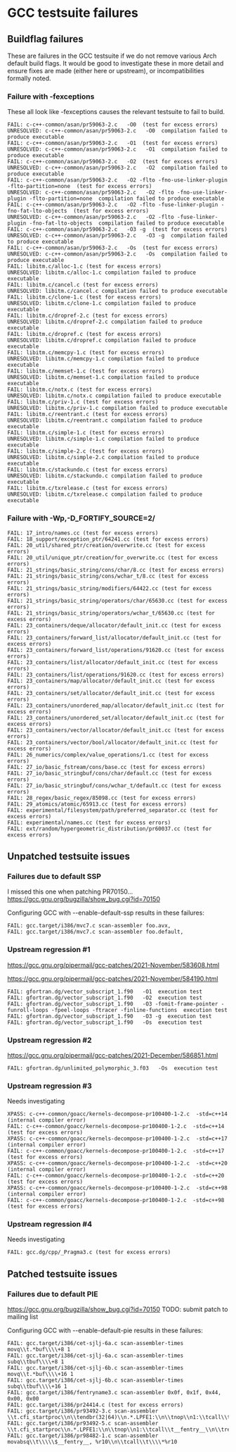 # GCC testsuite failures

## Buildflag failures

These are failures in the GCC testsuite if we do not remove various Arch default build flags. It would be good to investigate these in more detail and ensure fixes are made (either here or upstream), or incompatibilities formally noted.

### Failure with -fexceptions

These all look like -fexceptions causes the relevant testsuite to fail to build.

```
FAIL: c-c++-common/asan/pr59063-2.c   -O0  (test for excess errors)
UNRESOLVED: c-c++-common/asan/pr59063-2.c   -O0  compilation failed to produce executable
FAIL: c-c++-common/asan/pr59063-2.c   -O1  (test for excess errors)
UNRESOLVED: c-c++-common/asan/pr59063-2.c   -O1  compilation failed to produce executable
FAIL: c-c++-common/asan/pr59063-2.c   -O2  (test for excess errors)
UNRESOLVED: c-c++-common/asan/pr59063-2.c   -O2  compilation failed to produce executable
FAIL: c-c++-common/asan/pr59063-2.c   -O2 -flto -fno-use-linker-plugin -flto-partition=none  (test for excess errors)
UNRESOLVED: c-c++-common/asan/pr59063-2.c   -O2 -flto -fno-use-linker-plugin -flto-partition=none  compilation failed to produce executable
FAIL: c-c++-common/asan/pr59063-2.c   -O2 -flto -fuse-linker-plugin -fno-fat-lto-objects  (test for excess errors)
UNRESOLVED: c-c++-common/asan/pr59063-2.c   -O2 -flto -fuse-linker-plugin -fno-fat-lto-objects  compilation failed to produce executable
FAIL: c-c++-common/asan/pr59063-2.c   -O3 -g  (test for excess errors)
UNRESOLVED: c-c++-common/asan/pr59063-2.c   -O3 -g  compilation failed to produce executable
FAIL: c-c++-common/asan/pr59063-2.c   -Os  (test for excess errors)
UNRESOLVED: c-c++-common/asan/pr59063-2.c   -Os  compilation failed to produce executable
FAIL: libitm.c/alloc-1.c (test for excess errors)
UNRESOLVED: libitm.c/alloc-1.c compilation failed to produce executable
FAIL: libitm.c/cancel.c (test for excess errors)
UNRESOLVED: libitm.c/cancel.c compilation failed to produce executable
FAIL: libitm.c/clone-1.c (test for excess errors)
UNRESOLVED: libitm.c/clone-1.c compilation failed to produce executable
FAIL: libitm.c/dropref-2.c (test for excess errors)
UNRESOLVED: libitm.c/dropref-2.c compilation failed to produce executable
FAIL: libitm.c/dropref.c (test for excess errors)
UNRESOLVED: libitm.c/dropref.c compilation failed to produce executable
FAIL: libitm.c/memcpy-1.c (test for excess errors)
UNRESOLVED: libitm.c/memcpy-1.c compilation failed to produce executable
FAIL: libitm.c/memset-1.c (test for excess errors)
UNRESOLVED: libitm.c/memset-1.c compilation failed to produce executable
FAIL: libitm.c/notx.c (test for excess errors)
UNRESOLVED: libitm.c/notx.c compilation failed to produce executable
FAIL: libitm.c/priv-1.c (test for excess errors)
UNRESOLVED: libitm.c/priv-1.c compilation failed to produce executable
FAIL: libitm.c/reentrant.c (test for excess errors)
UNRESOLVED: libitm.c/reentrant.c compilation failed to produce executable
FAIL: libitm.c/simple-1.c (test for excess errors)
UNRESOLVED: libitm.c/simple-1.c compilation failed to produce executable
FAIL: libitm.c/simple-2.c (test for excess errors)
UNRESOLVED: libitm.c/simple-2.c compilation failed to produce executable
FAIL: libitm.c/stackundo.c (test for excess errors)
UNRESOLVED: libitm.c/stackundo.c compilation failed to produce executable
FAIL: libitm.c/txrelease.c (test for excess errors)
UNRESOLVED: libitm.c/txrelease.c compilation failed to produce executable
```

### Failure with -Wp,-D_FORTIFY_SOURCE=2/

```
FAIL: 17_intro/names.cc (test for excess errors)
FAIL: 18_support/exception_ptr/64241.cc (test for excess errors)
FAIL: 20_util/shared_ptr/creation/overwrite.cc (test for excess errors)
FAIL: 20_util/unique_ptr/creation/for_overwrite.cc (test for excess errors)
FAIL: 21_strings/basic_string/cons/char/8.cc (test for excess errors)
FAIL: 21_strings/basic_string/cons/wchar_t/8.cc (test for excess errors)
FAIL: 21_strings/basic_string/modifiers/64422.cc (test for excess errors)
FAIL: 21_strings/basic_string/operators/char/65630.cc (test for excess errors)
FAIL: 21_strings/basic_string/operators/wchar_t/65630.cc (test for excess errors)
FAIL: 23_containers/deque/allocator/default_init.cc (test for excess errors)
FAIL: 23_containers/forward_list/allocator/default_init.cc (test for excess errors)
FAIL: 23_containers/forward_list/operations/91620.cc (test for excess errors)
FAIL: 23_containers/list/allocator/default_init.cc (test for excess errors)
FAIL: 23_containers/list/operations/91620.cc (test for excess errors)
FAIL: 23_containers/map/allocator/default_init.cc (test for excess errors)
FAIL: 23_containers/set/allocator/default_init.cc (test for excess errors)
FAIL: 23_containers/unordered_map/allocator/default_init.cc (test for excess errors)
FAIL: 23_containers/unordered_set/allocator/default_init.cc (test for excess errors)
FAIL: 23_containers/vector/allocator/default_init.cc (test for excess errors)
FAIL: 23_containers/vector/bool/allocator/default_init.cc (test for excess errors)
FAIL: 26_numerics/complex/value_operations/1.cc (test for excess errors)
FAIL: 27_io/basic_fstream/cons/base.cc (test for excess errors)
FAIL: 27_io/basic_stringbuf/cons/char/default.cc (test for excess errors)
FAIL: 27_io/basic_stringbuf/cons/wchar_t/default.cc (test for excess errors)
FAIL: 28_regex/basic_regex/85098.cc (test for excess errors)
FAIL: 29_atomics/atomic/65913.cc (test for excess errors)
FAIL: experimental/filesystem/path/preferred_separator.cc (test for excess errors)
FAIL: experimental/names.cc (test for excess errors)
FAIL: ext/random/hypergeometric_distribution/pr60037.cc (test for excess errors)
```

## Unpatched testsuite issues

### Failures due to default SSP

I missed this one when patching PR70150...
https://gcc.gnu.org/bugzilla/show_bug.cgi?id=70150

Configuring GCC with --enable-default-ssp results in these failures:
```
FAIL: gcc.target/i386/mvc7.c scan-assembler foo.avx,
FAIL: gcc.target/i386/mvc7.c scan-assembler foo.default,
```

### Upstream regression #1
https://gcc.gnu.org/pipermail/gcc-patches/2021-November/583608.html

https://gcc.gnu.org/pipermail/gcc-patches/2021-November/584190.html
```
FAIL: gfortran.dg/vector_subscript_1.f90   -O1  execution test
FAIL: gfortran.dg/vector_subscript_1.f90   -O2  execution test
FAIL: gfortran.dg/vector_subscript_1.f90   -O3 -fomit-frame-pointer -funroll-loops -fpeel-loops -ftracer -finline-functions  execution test
FAIL: gfortran.dg/vector_subscript_1.f90   -O3 -g  execution test
FAIL: gfortran.dg/vector_subscript_1.f90   -Os  execution test
```

### Upstream regression #2
https://gcc.gnu.org/pipermail/gcc-patches/2021-December/586851.html
```
FAIL: gfortran.dg/unlimited_polymorphic_3.f03   -Os  execution test
```

### Upstream regression #3
Needs investigating
```
XPASS: c-c++-common/goacc/kernels-decompose-pr100400-1-2.c  -std=c++14 (internal compiler error)
FAIL: c-c++-common/goacc/kernels-decompose-pr100400-1-2.c  -std=c++14 (test for excess errors)
XPASS: c-c++-common/goacc/kernels-decompose-pr100400-1-2.c  -std=c++17 (internal compiler error)
FAIL: c-c++-common/goacc/kernels-decompose-pr100400-1-2.c  -std=c++17 (test for excess errors)
XPASS: c-c++-common/goacc/kernels-decompose-pr100400-1-2.c  -std=c++20 (internal compiler error)
FAIL: c-c++-common/goacc/kernels-decompose-pr100400-1-2.c  -std=c++20 (test for excess errors)
XPASS: c-c++-common/goacc/kernels-decompose-pr100400-1-2.c  -std=c++98 (internal compiler error)
FAIL: c-c++-common/goacc/kernels-decompose-pr100400-1-2.c  -std=c++98 (test for excess errors)
```

### Upstream regression #4
Needs investigating
```
FAIL: gcc.dg/cpp/_Pragma3.c (test for excess errors)
```

## Patched testsuite issues

### Failures due to default PIE

https://gcc.gnu.org/bugzilla/show_bug.cgi?id=70150
TODO: submit patch to mailing list

Configuring GCC with --enable-default-pie results in these failures:

```
FAIL: gcc.target/i386/cet-sjlj-6a.c scan-assembler-times movq\\t.*buf\\\\+8 1
FAIL: gcc.target/i386/cet-sjlj-6a.c scan-assembler-times subq\\tbuf\\\\+8 1
FAIL: gcc.target/i386/cet-sjlj-6b.c scan-assembler-times movq\\t.*buf\\\\+16 1
FAIL: gcc.target/i386/cet-sjlj-6b.c scan-assembler-times subq\\tbuf\\\\+16 1
FAIL: gcc.target/i386/fentryname3.c scan-assembler 0x0f, 0x1f, 0x44, 0x00, 0x00
FAIL: gcc.target/i386/pr24414.c (test for excess errors)
FAIL: gcc.target/i386/pr93492-3.c scan-assembler \\t.cfi_startproc\\n\\tendbr(32|64)\\n.*.LPFE1:\\n\\tnop\\n1:\\tcall\\t__fentry__\\n\\tret\\n
FAIL: gcc.target/i386/pr93492-5.c scan-assembler \\t.cfi_startproc\\n.*.LPFE1:\\n\\tnop\\n1:\\tcall\\t__fentry__\\n\\tret\\n
FAIL: gcc.target/i386/pr98482-1.c scan-assembler movabsq\\t\\\\\$__fentry__, %r10\\n\\tcall\\t\\\\*%r10
```
